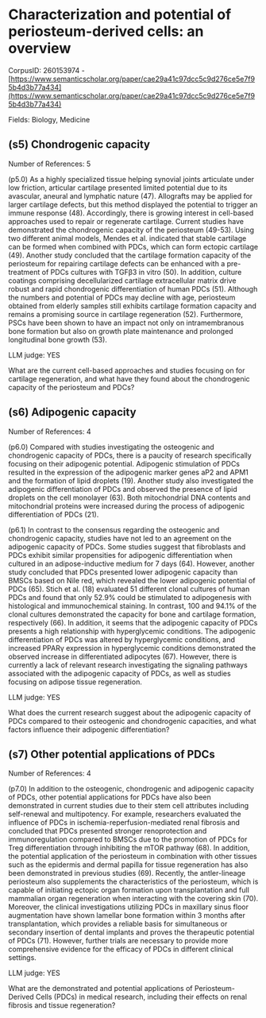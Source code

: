 # Characterization and potential of periosteum-derived cells: an overview

CorpusID: 260153974 - [https://www.semanticscholar.org/paper/cae29a41c97dcc5c9d276ce5e7f95b4d3b77a434](https://www.semanticscholar.org/paper/cae29a41c97dcc5c9d276ce5e7f95b4d3b77a434)

Fields: Biology, Medicine

## (s5) Chondrogenic capacity
Number of References: 5

(p5.0) As a highly specialized tissue helping synovial joints articulate under low friction, articular cartilage presented limited potential due to its avascular, aneural and lymphatic nature (47). Allografts may be applied for larger cartilage defects, but this method displayed the potential to trigger an immune response (48). Accordingly, there is growing interest in cell-based approaches used to repair or regenerate cartilage. Current studies have demonstrated the chondrogenic capacity of the periosteum (49-53). Using two different animal models, Mendes et al. indicated that stable cartilage can be formed when combined with PDCs, which can form ectopic cartilage (49). Another study concluded that the cartilage formation capacity of the periosteum for repairing cartilage defects can be enhanced with a pre-treatment of PDCs cultures with TGFβ3 in vitro (50). In addition, culture coatings comprising decellularized cartilage extracellular matrix drive robust and rapid chondrogenic differentiation of human PDCs (51). Although the numbers and potential of PDCs may decline with age, periosteum obtained from elderly samples still exhibits cartilage formation capacity and remains a promising source in cartilage regeneration (52). Furthermore, PSCs have been shown to have an impact not only on intramembranous bone formation but also on growth plate maintenance and prolonged longitudinal bone growth (53).

LLM judge: YES

What are the current cell-based approaches and studies focusing on for cartilage regeneration, and what have they found about the chondrogenic capacity of the periosteum and PDCs?

## (s6) Adipogenic capacity
Number of References: 4

(p6.0) Compared with studies investigating the osteogenic and chondrogenic capacity of PDCs, there is a paucity of research specifically focusing on their adipogenic potential. Adipogenic stimulation of PDCs resulted in the expression of the adipogenic marker genes aP2 and APM1 and the formation of lipid droplets (19). Another study also investigated the adipogenic differentiation of PDCs and observed the presence of lipid droplets on the cell monolayer (63). Both mitochondrial DNA contents and mitochondrial proteins were increased during the process of adipogenic differentiation of PDCs (21).

(p6.1) In contrast to the consensus regarding the osteogenic and chondrogenic capacity, studies have not led to an agreement on the adipogenic capacity of PDCs. Some studies suggest that fibroblasts and PDCs exhibit similar propensities for adipogenic differentiation when cultured in an adipose-inductive medium for 7 days (64). However, another study concluded that PDCs presented lower adipogenic capacity than BMSCs based on Nile red, which revealed the lower adipogenic potential of PDCs (65). Stich et al. (18) evaluated 51 different clonal cultures of human PDCs and found that only 52.9% could be stimulated to adipogenesis with histological and immunochemical staining. In contrast, 100 and 94.1% of the clonal cultures demonstrated the capacity for bone and cartilage formation, respectively (66). In addition, it seems that the adipogenic capacity of PDCs presents a high relationship with hyperglycemic conditions. The adipogenic differentiation of PDCs was altered by hyperglycemic conditions, and increased PPARγ expression in hyperglycemic conditions demonstrated the observed increase in differentiated adipocytes (67). However, there is currently a lack of relevant research investigating the signaling pathways associated with the adipogenic capacity of PDCs, as well as studies focusing on adipose tissue regeneration.

LLM judge: YES

What does the current research suggest about the adipogenic capacity of PDCs compared to their osteogenic and chondrogenic capacities, and what factors influence their adipogenic differentiation?

## (s7) Other potential applications of PDCs
Number of References: 4

(p7.0) In addition to the osteogenic, chondrogenic and adipogenic capacity of PDCs, other potential applications for PDCs have also been demonstrated in current studies due to their stem cell attributes including self-renewal and multipotency. For example, researchers evaluated the influence of PDCs in ischemia-reperfusion-mediated renal fibrosis and concluded that PDCs presented stronger renoprotection and immunoregulation compared to BMSCs due to the promotion of PDCs for Treg differentiation through inhibiting the mTOR pathway (68). In addition, the potential application of the periosteum in combination with other tissues such as the epidermis and dermal papilla for tissue regeneration has also been demonstrated in previous studies (69). Recently, the antler-lineage periosteum also supplements the characteristics of the periosteum, which is capable of initiating ectopic organ formation upon transplantation and full mammalian organ regeneration when interacting with the covering skin (70). Moreover, the clinical investigations utilizing PDCs in maxillary sinus floor augmentation have shown lamellar bone formation within 3 months after transplantation, which provides a reliable basis for simultaneous or secondary insertion of dental implants and proves the therapeutic potential of PDCs (71). However, further trials are necessary to provide more comprehensive evidence for the efficacy of PDCs in different clinical settings.

LLM judge: YES

What are the demonstrated and potential applications of Periosteum-Derived Cells (PDCs) in medical research, including their effects on renal fibrosis and tissue regeneration?

